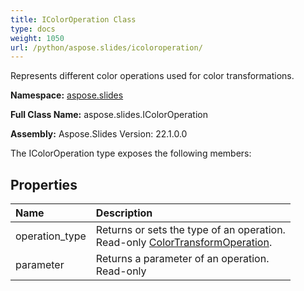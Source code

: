 ```yaml
---
title: IColorOperation Class
type: docs
weight: 1050
url: /python/aspose.slides/icoloroperation/
---
```


Represents different color operations used for color transformations.

**Namespace:** [aspose.slides](/python/aspose.slides/)

**Full Class Name:** aspose.slides.IColorOperation

**Assembly:**  Aspose.Slides Version: 22.1.0.0

The IColorOperation type exposes the following members:
## **Properties**
|**Name**|**Description**|
| :- | :- |
|operation_type|Returns or sets the type of an operation.<br/>            Read-only [ColorTransformOperation](/python/aspose.slides/colortransformoperation/).|
|parameter|Returns a parameter of an operation.<br/>            Read-only|
